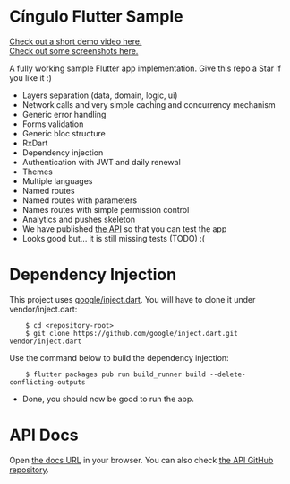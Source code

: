 # Cíngulo Flutter Sample

[Check out a short demo video here.](https://github.com/cingulo/flutter-sample/blob/develop/screenshots/0_demo.mp4)  
[Check out some screenshots here.](https://github.com/cingulo/flutter-sample/tree/develop/screenshots)

A fully working sample Flutter app implementation. Give this repo a Star if you like it :)

- Layers separation (data, domain, logic, ui)
- Network calls and very simple caching and concurrency mechanism
- Generic error handling
- Forms validation
- Generic bloc structure
- RxDart
- Dependency injection
- Authentication with JWT and daily renewal
- Themes
- Multiple languages
- Named routes
- Named routes with parameters
- Names routes with simple permission control
- Analytics and pushes skeleton
- We have published [the API](https://api-sample.cingulo.com/docs) so that you can test the app
- Looks good but... it is still missing tests (TODO) :(

# Dependency Injection

This project uses [google/inject.dart](https://github.com/google/inject.dart). You will have to clone it under vendor/inject.dart:

```
    $ cd <repository-root>
    $ git clone https://github.com/google/inject.dart.git vendor/inject.dart
```

Use the command below to build the dependency injection:

```
    $ flutter packages pub run build_runner build --delete-conflicting-outputs
```

- Done, you should now be good to run the app.

# API Docs

Open [the docs URL](https://api-sample.cingulo.com/docs) in your browser. You can also check [the API GitHub repository](https://github.com/cingulo/api-sample).

